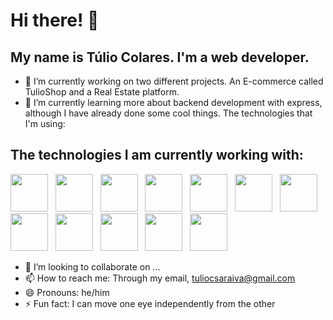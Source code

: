# Hi there!  👋
## My name is Túlio Colares. I'm a web developer.

- 🔭 I’m currently working on two different projects. An E-commerce called TulioShop and a Real Estate platform.
- 🌱 I’m currently learning more about backend development with express, although I have already done some cool things. The technologies that I'm using:

## The technologies I am currently working with:
<img src="https://cdn.jsdelivr.net/gh/devicons/devicon@latest/icons/html5/html5-original-wordmark.svg" width="60" height="60" /> &nbsp; <img src="https://cdn.jsdelivr.net/gh/devicons/devicon@latest/icons/css3/css3-original-wordmark.svg" width="60" height="60" /> &nbsp; <img src="https://cdn.jsdelivr.net/gh/devicons/devicon@latest/icons/bootstrap/bootstrap-original-wordmark.svg" width="60" height="60" /> &nbsp; <img src="https://cdn.jsdelivr.net/gh/devicons/devicon@latest/icons/javascript/javascript-original.svg" width="60" height="60" /> &nbsp; <img src="https://cdn.jsdelivr.net/gh/devicons/devicon@latest/icons/react/react-original-wordmark.svg" width="60" height="60" /> &nbsp; <img src="https://cdn.jsdelivr.net/gh/devicons/devicon@latest/icons/reactbootstrap/reactbootstrap-original.svg" width="60" height="60" /> &nbsp; <img src="https://cdn.jsdelivr.net/gh/devicons/devicon@latest/icons/reactrouter/reactrouter-original-wordmark.svg" width="60" height="60" /> &nbsp; <img src="https://cdn.jsdelivr.net/gh/devicons/devicon@latest/icons/nodejs/nodejs-original-wordmark.svg" width="60" height="60" /> &nbsp; <img src="https://cdn.jsdelivr.net/gh/devicons/devicon@latest/icons/npm/npm-original-wordmark.svg" width="60" height="60" /> &nbsp; <img src="https://cdn.jsdelivr.net/gh/devicons/devicon@latest/icons/mysql/mysql-original-wordmark.svg" width="60" height="60" /> &nbsp; <img src="https://cdn.jsdelivr.net/gh/devicons/devicon@latest/icons/mongodb/mongodb-original-wordmark.svg" width="60" height="60" /> &nbsp; <img src="https://cdn.jsdelivr.net/gh/devicons/devicon@latest/icons/git/git-original-wordmark.svg" width="60" height="60" />  
          

- 👯 I’m looking to collaborate on ...
- 📫 How to reach me: Through my email, tuliocsaraiva@gmail.com
- 😄 Pronouns: he/him
- ⚡ Fun fact: I can move one eye independently from the other

